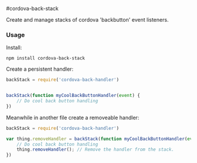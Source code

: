 #cordova-back-stack

Create and manage stacks of cordova 'backbutton' event listeners.

### Usage

Install:

    npm install cordova-back-stack

Create a persistent handler:

```javascript
backStack = require('cordova-back-handler')


backStack(function myCoolBackButtonHandler(event) {
    // Do cool back button handling
})
```

Meanwhile in another file create a removeable handler:

```javascript
backStack = require('cordova-back-handler')

var thing.removeHandler = backStack(function myCoolBackButtonHandler(event) {
    // Do cool back button handling
    thing.removeHandler(); // Remove the handler from the stack.
})
```
